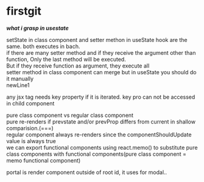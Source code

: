 # firstgit
*****what i grasp in usestate*****  
  
setState in class component and setter methon in useState hook are the same.
both executes in bach.  
if there are many setter method and if they receive the argument other than function, Only the last method will be executed.  
But if they receive function as argument, they execute all  
setter method in class component can merge but in useState you should do it manually  
newLine1


any jsx tag needs key property if it is iterated. key pro can not be accessed in child component

pure class component vs regular class component  
pure re-renders if prevstate and/or prevProp differs from current in shallow comparision.(===)  
regular component always re-renders since the componentShouldUpdate value is always true  
we can export functional components using react.memo() to substitute pure class components with functional components(pure class component = memo functional component)  


portal is render component outside of root id, it uses for modal..
